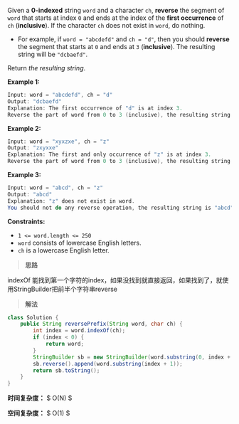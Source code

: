 Given a **0-indexed** string `word` and a character `ch`, **reverse** the segment of `word` that starts at index `0` and ends at the index of the **first occurrence** of `ch` (**inclusive**). If the character `ch` does not exist in `word`, do nothing.

- For example, if `word = "abcdefd"` and `ch = "d"`, then you should **reverse** the segment that starts at `0` and ends at `3` (**inclusive**). The resulting string will be `"dcbaefd"`.

Return *the resulting string*.

 

**Example 1:**

```java
Input: word = "abcdefd", ch = "d"
Output: "dcbaefd"
Explanation: The first occurrence of "d" is at index 3. 
Reverse the part of word from 0 to 3 (inclusive), the resulting string is "dcbaefd".
```

**Example 2:**

```java
Input: word = "xyxzxe", ch = "z"
Output: "zxyxxe"
Explanation: The first and only occurrence of "z" is at index 3.
Reverse the part of word from 0 to 3 (inclusive), the resulting string is "zxyxxe".
```

**Example 3:**

```java
Input: word = "abcd", ch = "z"
Output: "abcd"
Explanation: "z" does not exist in word.
You should not do any reverse operation, the resulting string is "abcd".
```

 

**Constraints:**

- `1 <= word.length <= 250`
- `word` consists of lowercase English letters.
- `ch` is a lowercase English letter.



> **思路**

indexOf 能找到第一个字符的index，如果没找到就直接返回，如果找到了，就使用StringBuilder把前半个字符串reverse



> **解法**

```java
class Solution {
    public String reversePrefix(String word, char ch) {
        int index = word.indexOf(ch);
        if (index < 0) {
            return word;
        }
        StringBuilder sb = new StringBuilder(word.substring(0, index + 1));
        sb.reverse().append(word.substring(index + 1));
        return sb.toString();
    }
}
```

**时间复杂度：** $ O(N) $

**空间复杂度：** $ O(1) $
